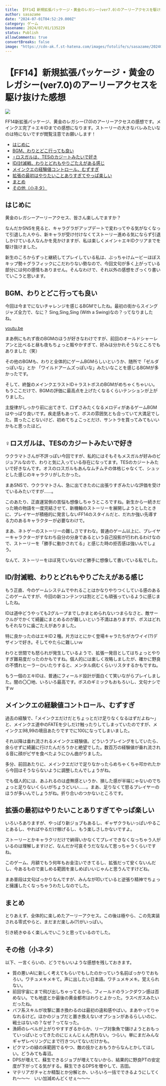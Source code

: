 ```yaml
---
title: 【FF14】新規拡張パッケージ・黄金のレガシー(ver7.0)のアーリーアクセスを駆け抜けた感想
author: sasazame
date: "2024-07-01T04:52:29.000Z"
category: ゲーム
basename: 2024/07/01/135229
status: Publish
allowComments: true
convertBreaks: false
image: "https://cdn-ak.f.st-hatena.com/images/fotolife/s/sasazame/20240701/20240701133433.png"
---
```

# 【FF14】新規拡張パッケージ・黄金のレガシー(ver7.0)のアーリーアクセスを駆け抜けた感想

![](https://cdn-ak.f.st-hatena.com/images/fotolife/s/sasazame/20240701/20240701133433.png)

FF14新拡張パッケージ、黄金のレガシー(7.0)のアーリーアクセスの感想です。メインクエ完了＋エキIDまでの感想になります。ストーリーの大きなバレみたいなのは特にないですが閲覧注意でお願いします！

<!-- Extended Body -->

-   [はじめに](#はじめに)
-   [BGM、わりとどこ行っても良い](#BGMわりとどこ行っても良い)
-   [♀ロスガルは、TESのカジートみたいで好き](#ロスガルはTESのカジートみたいで好き)
-   [ID/討滅戦、わりとどれもやりごたえがある感じ](#ID討滅戦わりとどれもやりごたえがある感じ)
-   [メインクエの経験値コントロール、むずすぎ](#メインクエの経験値コントロールむずすぎ)
-   [拡張の最初はやりたいことありすぎてやっぱ楽しい](#拡張の最初はやりたいことありすぎてやっぱ楽しい)
-   [まとめ](#まとめ)
-   [その他（小ネタ）](#その他小ネタ)

## はじめに

黄金のレガシーアーリーアクセス、皆さん楽しんでますか？

なんだかSNSを見ると、キャラグラがアップデートで変わってやる気がなくなって引退した人やら、新キャラが受け付けなくてストーリー進める気にならず引退しかけている人なんかを見かけますが、私は楽しくメイン＋エキIDクリアまでを駆け抜けました。

新生のころからずっと継続してプレイしている私は、ぶっちゃけムービーほぼスキップ勢＋グラフィックにこだわりない勢なので、今回文句が多く上がっている部分には何の感情もありません。そんなわけで、それ以外の感想をざっくり書いていこうと思います。

## BGM、わりとどこ行っても良い

今回は今までにないチャレンジを感じるBGMでしたね。最初の街からスイングジャズ全力で、なに？ Sing,Sing,Sing (With a Swing)なの？ってなりましたね。

[youtu.be](https://youtu.be/TOPSETBUgvQ?si=i3XBtC2Jx8ev2NYg)

まあ例にもれず夜のBGMのほうが好きなわけですが、前回のオールドシャーレアンと比べると昼も夜もちょっと賑やかすぎて、好みは分かれそうなところでもありました（笑）

その他のBGMも、わりと全体的にゲームBGMらしいというか、随所で「ゼルダっぽいな」とか 「ワイルドアームズっぽいな」みたいなことを感じるBGMが多かったです。

そして、終盤のメインクエラストID＋ラストボスのBGMがめちゃくちゃいい。もうここだけで、BGMの評価に最高点を上げたくなるくらいテンションが上がりました。

主旋律がしっかり前に出てきて、口ずさみたくなるメロディがあるゲームBGMはやっぱり良いです。疾走感もあって、ボスの雰囲気とも合っていて大満足でした。買ったことないけど、初めてちょこっとだけ、サントラを買ってみてもいいかもと思ったほど。

## ♀ロスガルは、TESのカジートみたいで好き

ウクラマトさんが不評っぽい今回ですが、私的にはそもそもメスガルが好みのビジュアルなので、わりと気に入っている存在になってます。TESのカジートみたいで好きなんです。オスのロスガルもあんなムチムチの体格じゃなくて、シュッとした感じのキャラクリがしたかった。

まあSNSで、ウクラマトさん、急に出てきたのに出張りすぎみたいな評価を受けているみたいですが……。

このあたり、正直運営側の苦悩も想像しちゃうところですね。新生から一続きだった暁の物語を一度完結させて、新機軸のストーリーを展開しようとしたときに、プレイヤーが積極的に発言しないFF14のスタイルだと、だれか強い先導する力のあるキャラクターが必要なわけで。

まあ、ネトゲーのストーリーの難しさですわな。普通のゲーム以上に、プレイヤーキャラクターがすなわち自分の分身であるという自己投影が行われるわけなので、ストーリーを「勝手に動かされてる」と感じた時の拒否感は強いんでしょう。

なんて、ストーリーをほぼ見ていないけど勝手に想像して書いている私でした。

## ID/討滅戦、わりとどれもやりごたえがある感じ

もう正直、今のゲームシステムでやれることはかなりやりつくしている感のあるこのゲームですが、今回の新コンテンツは割とどこも頑張っているように感じましたね。

IDは道中どうやっても2グループまでしかまとめられないつまらなさと、敵サークルがでかくて綺麗にまとめるのが難しいという不満はありますが、ボスはどれもそれなりに歯ごたえがありました。

特に良かったのはエキID２種。片方はとにかく登場キャラたちがカワイイ(?)デザインで好き。そしてやたらに難しいｗ

わりと世間でも怒られが発生しているようで、拡張一発目としてはちょっとやりすぎ難易度だったのかもですね。個人的には楽しく攻略しましたが、確かに野良の不慣れヒーラーひいたりすると、メンタル病むくらいリスタするかもですね。

もう一個のエキIDは、普通にフィールド設計が面白くて笑いながらプレイしました。闇の〇〇地、いろいろ最高です。ボスのギミックもおもろいし、文句ナシですｗ

## メインクエの経験値コントロール、むずすぎ

過去の経験で、「メインクエだけだとちょっとだけ足りなくなるはずだよね～」と、メインクエ道中のFATEを少しだけ触ったりしてしまっていたのですが、メインクエ98,99の境目あたりですでに100になってしまいました。

それ以降は垂れ流されるメインクエ経験値。どういうプレイングをしていたら、余らせずに綺麗に行けたんだろうかと絶望でした。数百万の経験値が垂れ流される音に顔がピザを食べたようにひん曲がりました。

多分、前回あたりに、メインクエだけで足りなかったらめちゃくちゃ叩かれたから今回はそうならないように調整したんでしょうがね。

でも個人的には、あふれるのは虚無感というか、損した感が半端じゃないのでちょっと足りないくらいがちょうどいい……。まあ、足りなくて怒るプレイヤーのほうが多いんでしょうがね。折り合いのつかないところです。

## 拡張の最初はやりたいことありすぎてやっぱ楽しい

いろいろありますが、やっぱり新ジョブもあるし、ギャザクラもいっぱいやることあるし、やればやるだけ稼げるし、もう楽しさしかないですよ。

ストーリーとかキャラクリだけで納得いかなくてプレイできなくなっちゃう人がいるのは理解しますけど、なんだか可哀そうだななんて思っちゃうくらいですね。

このゲーム、月額でもう何年もお金注いできてるし、拡張だって安くないんだし、今あるもので楽しめる範囲を楽しめばいいじゃんと思うんですけどね。

まあ普段は文句ばっかりなんですが、みんなが叩いていると逆張り精神でちょっと擁護したくなっちゃうわたしなのでした。

## まとめ

とりあえず、全体的に楽しめたアーリーアクセス。この後は極やら、この先実装される零式やらと、まだまだ楽しみ(?)がいっぱい。

引き続きゆるく楽しんでいこうと思っているのでした。

## その他（小ネタ）

以下、一言くらいの、どうでもいいような感想を残しておきます。

-   質の悪いAIに新しく考えてもらいでもしたのかっていう名前ばっかりでおもろい。ワチュメキメキて。声に出したい日本語。ワチュメキメキ。覚えられない。
-   前回宇宙にまで飛び出しちゃってるから、フィールドのランクダウン感は否めない。でも地底とか最後の黄金都市はわりとよかった。ラスベガスみたいだったね。
-   バフ系スキルが攻撃に置き換わるのは最初の違和感やばい。まあやってりゃなれるけど。ほかのジョブだと置き換えないオプションがあるらしいのに、戦士はないの？なぜ？ってなった。
-   漁師のレベルが上がりやすすぎるからか、リーブ対象魚で儲けようとおもっていっぱいとってきたのにじぇんじぇん売れない。つらい。単にまだみんなギャザレベリングにまで行きついてないだけかも。
-   ピクマンの緑の床範囲でるやつ、敵の技かとおもうからなんとかしてほしい。どうみても毒沼。
-   DPSが増えて、蘇生できるジョブが増えてないから、結果的に野良PTの安定度が下がってる気がする。蘇生できるDPSを増やして、吉田。
-   マテリアガチャとか精製とか分解とか、いろいろ一括でできるようにしてくれ～～～　いい加減めんどくせぇ～～～